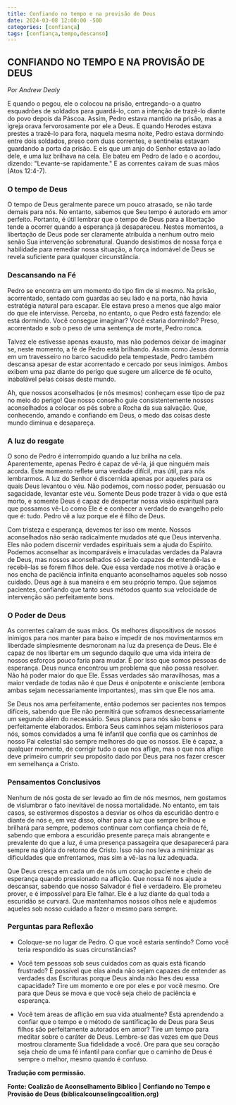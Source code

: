 ```yaml
---
title: Confiando no tempo e na provisão de Deus
date: 2024-03-08 12:00:00 -500
categories: [confiança]
tags: [confiança,tempo,descanso]
---
```


## **CONFIANDO NO TEMPO E NA PROVISÃO DE DEUS**
*Por Andrew Dealy*

E quando o pegou, ele o colocou na prisão, entregando-o a quatro esquadrões de soldados para guardá-lo, com a intenção de trazê-lo diante do povo depois da Páscoa. Assim, Pedro estava mantido na prisão, mas a igreja orava fervorosamente por ele a Deus. E quando Herodes estava prestes a trazê-lo para fora, naquela mesma noite, Pedro estava dormindo entre dois soldados, preso com duas correntes, e sentinelas estavam guardando a porta da prisão. E eis que um anjo do Senhor estava ao lado dele, e uma luz brilhava na cela. Ele bateu em Pedro de lado e o acordou, dizendo: "Levante-se rapidamente." E as correntes caíram de suas mãos (Atos 12:4-7).

### **O tempo de Deus**

O tempo de Deus geralmente parece um pouco atrasado, se não tarde demais para nós. No entanto, sabemos que Seu tempo é autorado em amor perfeito. Portanto, é útil lembrar que o tempo de Deus para a libertação tende a ocorrer quando a esperança já desapareceu. Nestes momentos, a libertação de Deus pode ser claramente atribuída a nenhum outro meio senão Sua intervenção sobrenatural. Quando desistimos de nossa força e habilidade para remediar nossa situação, a força indomável de Deus se revela suficiente para qualquer circunstância.

### **Descansando na Fé**

Pedro se encontra em um momento do tipo fim de si mesmo. Na prisão, acorrentado, sentado com guardas ao seu lado e na porta, não havia estratégia natural para escapar. Ele estava preso a menos que algo maior do que ele intervisse. Perceba, no entanto, o que Pedro está fazendo: ele está dormindo. Você consegue imaginar? Você estaria dormindo? Preso, acorrentado e sob o peso de uma sentença de morte, Pedro ronca.

Talvez ele estivesse apenas exausto, mas não podemos deixar de imaginar se, neste momento, a fé de Pedro está brilhando. Assim como Jesus dormia em um travesseiro no barco sacudido pela tempestade, Pedro também descansa apesar de estar acorrentado e cercado por seus inimigos. Ambos exibem uma paz diante do perigo que sugere um alicerce de fé oculto, inabalável pelas coisas deste mundo.

Ah, que nossos aconselhados (e nós mesmos) conheçam esse tipo de paz no meio do perigo! Que nosso conselho guie consistentemente nossos aconselhados a colocar os pés sobre a Rocha da sua salvação. Que, conhecendo, amando e confiando em Deus, o medo das coisas deste mundo diminua e desapareça.

### **A luz do resgate**

O sono de Pedro é interrompido quando a luz brilha na cela. Aparentemente, apenas Pedro é capaz de vê-la, já que ninguém mais acorda. Este momento reflete uma verdade difícil, mas útil, para nós lembrarmos. A luz do Senhor é discernida apenas por aqueles para os quais Deus levantou o véu. Não podemos, com nosso poder, persuasão ou sagacidade, levantar este véu. Somente Deus pode trazer à vida o que está morto, e somente Deus é capaz de despertar nossa visão espiritual para que possamos vê-Lo como Ele é e conhecer a verdade do evangelho pelo que é: tudo. Pedro vê a luz porque ele é filho de Deus.

Com tristeza e esperança, devemos ter isso em mente. Nossos aconselhados não serão radicalmente mudados até que Deus intervenha. Eles não podem discernir verdades espirituais sem a ajuda do Espírito. Podemos aconselhar as incomparáveis e imaculadas verdades da Palavra de Deus, mas nossos aconselhados só serão capazes de entendê-las e recebê-las se forem filhos dele. Que essa verdade nos motive à oração e nos encha de paciência infinita enquanto aconselhamos aqueles sob nosso cuidado. Deus age à sua maneira e em seu próprio tempo. Que sejamos pacientes, confiando que tanto seus métodos quanto sua velocidade de intervenção são perfeitamente bons.

### **O Poder de Deus**

As correntes caíram de suas mãos. Os melhores dispositivos de nossos inimigos para nos manter para baixo e impedir de nos movimentarmos em liberdade simplesmente desmoronam na luz da presença de Deus. Ele é capaz de nos libertar em um segundo daquilo que uma vida inteira de nossos esforços pouco faria para mudar. É por isso que somos pessoas de esperança. Deus nunca encontrou um problema que não possa resolver. Não há poder maior do que Ele. Essas verdades são maravilhosas, mas a maior verdade de todas não é que Deus é onipotente e onisciente (embora ambas sejam necessariamente importantes), mas sim que Ele nos ama.

Se Deus nos ama perfeitamente, então podemos ser pacientes nos tempos difíceis, sabendo que Ele não permitirá que soframos desnecessariamente um segundo além do necessário. Seus planos para nós são bons e perfeitamente elaborados. Embora Seus caminhos sejam misteriosos para nós, somos convidados a uma fé infantil que confia que os caminhos de nosso Pai celestial são sempre melhores do que os nossos. Ele é capaz, a qualquer momento, de corrigir tudo o que nos aflige, mas o que nos aflige deve primeiro cumprir seu propósito dado por Deus para nos fazer crescer em semelhança a Cristo.

### **Pensamentos Conclusivos**

Nenhum de nós gosta de ser levado ao fim de nós mesmos, nem gostamos de vislumbrar o fato inevitável de nossa mortalidade. No entanto, em tais casos, se estivermos dispostos a desviar os olhos da escuridão dentro e diante de nós e, em vez disso, olhar para a luz que sempre brilhou e brilhará para sempre, podemos continuar com confiança cheia de fé, sabendo que embora a escuridão presente pareça mais abrangente e prevalente do que a luz, é uma presença passageira que desaparecerá para sempre na glória do retorno de Cristo. Isso não nos leva a minimizar as dificuldades que enfrentamos, mas sim a vê-las na luz adequada.

Que Deus cresça em cada um de nós um coração paciente e cheio de esperança quando pressionado na aflição. Que nossa fé nos ajude a descansar, sabendo que nosso Salvador é fiel e verdadeiro. Ele prometeu prover, e é impossível para Ele falhar. Ele é a luz diante da qual toda a escuridão se curvará. Que mantenhamos nossos olhos nele e ajudemos aqueles sob nosso cuidado a fazer o mesmo para sempre.


### **Perguntas para Reflexão**

* Coloque-se no lugar de Pedro. O que você estaria sentindo? Como você teria respondido às suas circunstâncias?

* Você tem pessoas sob seus cuidados com as quais está ficando frustrado? É possível que elas ainda não sejam capazes de entender as verdades das Escrituras porque Deus ainda não lhes deu essa capacidade? Tire um momento e ore por eles e por você mesmo. Ore para que Deus se mova e que você seja cheio de paciência e esperança.

* Você tem áreas de aflição em sua vida atualmente? Está aprendendo a confiar que o tempo e o método de santificação de Deus para Seus filhos são perfeitamente autorados em amor? Tire um tempo para meditar sobre o caráter de Deus. Lembre-se das vezes em que Deus mostrou claramente Sua fidelidade a você. Ore para que seu coração seja cheio de uma fé infantil para confiar que o caminho de Deus é sempre o melhor, mesmo quando é confuso.


**Tradução com permissão.**

**Fonte: Coalizão de Aconselhamento Bíblico | Confiando no Tempo e Provisão de Deus (biblicalcounselingcoalition.org)**


